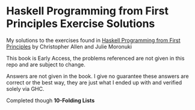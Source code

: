 # Haskell Programming from First Principles Exercise Solutions

My solutions to the exercises found in [Haskell Programming from First Principles](http://haskellbook.com/) by Christopher Allen and Julie Moronuki

This book is Early Access, the problems referenced are not given in this repo and are subject to change.

Answers are not given in the book.  I give no guarantee these answers are correct or the best way, they are just what I ended up with and verified solely via GHC.

Completed though **10-Folding Lists**